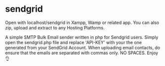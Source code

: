 # sendgrid

Open with localhost/sendgrid in Xampp, Wamp or related app.
You can also zip, upload and extract to any Hosting Platforms.

A simple SMTP Bulk Email sender written in php for Sendgrid users.
Simply open the sendgrid.php file and replace 'API-KEY' with your the one generated from your SendGrid Account.
When uploading email contacts, do ensure that the emails are separated with commas only. NO SPACES.
Enjoy 👌
